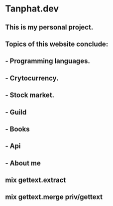 # Tanphat.dev

## This is my personal project.
## Topics of this website conclude:
##  - Programming languages.
##  - Crytocurrency.
##  - Stock market.
##  - Guild
##  - Books
##  - Api
##  - About me

## mix gettext.extract
## mix gettext.merge priv/gettext
